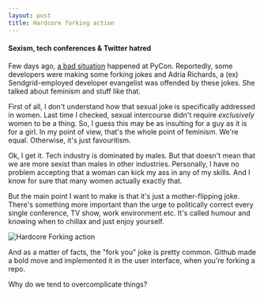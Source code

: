 ```yaml
---
layout: post
title: Hardcore forking action
---
```


#### Sexism, tech conferences & Twitter hatred

Few days ago, [a bad situation](http://techcrunch.com/2013/03/21/a-dongle-joke-that-spiraled-way-out-of-control/) happened at PyCon. Reportedly, some developers were making some forking jokes and Adria Richards, a (ex) Sendgrid-employed developer evangelist was offended by these jokes. She talked about feminism and stuff like that.

First of all, I don't understand how that sexual joke is specifically addressed in women. Last time I checked, sexual intercourse didn't require *exclusively* women to be a thing. So, I guess this  may be as insulting for a guy as it is for a girl. In my point of view, that's the whole point of feminism. We're equal. Otherwise, it's just favouritism.

Ok, I get it. Tech industry is dominated by males. But that doesn't mean that we are more sexist than males in other industries. Personally, I have no problem accepting that a woman can kick my ass in any of my skills. And I know for sure that many women actually exactly that.

But the main point I want to make is that it's just a mother-flipping joke. There's something more important than the urge to politically correct every single conference, TV show, work environment etc. It's called humour and knowing when to chillax and just enjoy yourself.

![Hardcore Forking action](http://i.imgur.com/VWFCB.png)

And as a matter of facts, the "fork you" joke is pretty common. Github made a bold move and implemented it in the user interface, when you're forking a repo.


Why do we tend to overcomplicate things?